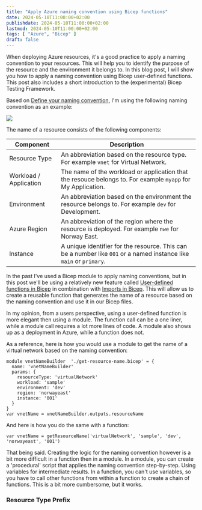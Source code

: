 ```yaml
---
title: "Apply Azure naming convention using Bicep functions"
date: 2024-05-10T11:00:00+02:00
publishdate: 2024-05-10T11:00:00+02:00
lastmod: 2024-05-10T11:00:00+02:00
tags: [ "Azure", "Bicep" ]
draft: false
---
```


When deploying Azure resources, it's a good practice to apply a naming convention to your resources. This will help you to identify the purpose of the resource and the environment it belongs to. In this blog post, I will show you how to apply a naming convention using Bicep user-defined functions. This post also includes a short introduction to the (experimental) Bicep Testing Framework.

Based on [Define your naming convention](https://learn.microsoft.com/en-us/azure/cloud-adoption-framework/ready/azure-best-practices/resource-naming), I'm using the following naming convention as an example:

![](../../../../../images/apply-azure-naming-convention-using-bicep-functions/naming-convention.png)

The name of a resource consists of the following components:

| Component | Description |
|-|-|
| Resource Type | An abbreviation based on the resource type. For example `vnet` for Virtual Network. |
| Workload / Application | The name of the workload or application that the resouce belongs to. For example `myapp` for My Application. |
| Environment | An abbreviation based on the environment the resource belongs to. For example `dev` for Development. |
| Azure Region | An abbreviation of the region where the resource is deployed. For example `nwe` for Norway East. |
| Instance | A unique identifier for the resource. This can be a number like `001` or a named instance like `main` or `primary`. |


In the past I've used a Bicep module to apply naming conventions, but in this post we'll be using a relatively new feature called [User-defined functions in Bicep](https://learn.microsoft.com/en-us/azure/azure-resource-manager/bicep/user-defined-functions) in combination with [Imports in Bicep](https://learn.microsoft.com/en-us/azure/azure-resource-manager/bicep/bicep-import). This will allow us to create a reusable function that generates the name of a resource based on the naming convention and use it in our Bicep files.

In my opinion, from a users perspective, using a user-defined function is more elegant then using a module. The function call can be a one liner, while a module call requires a lot more lines of code. A module also shows up as a deployment in Azure, while a function does not.

As a reference, here is how you would use a module to get the name of a virtual network based on the naming convention:

```bicep
module vnetNameBuilder  './get-resource-name.bicep' = {
  name: 'vnetNameBuilder'
  params: {
    resourceType: 'virtualNetwork'
    workload: 'sample'
    environment: 'dev'
    region: 'norwayeast'
    instance: '001'
  }
}
var vnetName = vnetNameBuilder.outputs.resourceName
```

And here is how you do the same with a function:

```bicep
var vnetName = getResourceName('virtualNetwork', 'sample', 'dev', 'norwayeast', '001')
```

That being said. Creating the logic for the naming convention however is a bit more difficult in a function then in a module. In a module, you can create a 'procedural' script that applies the naming convention step-by-step. Using variables for intermediate results. In a function, you can't use variables, so you have to call other functions from within a function to create a chain of functions. This is a bit more cumbersome, but it works.

### Resource Type Prefix

